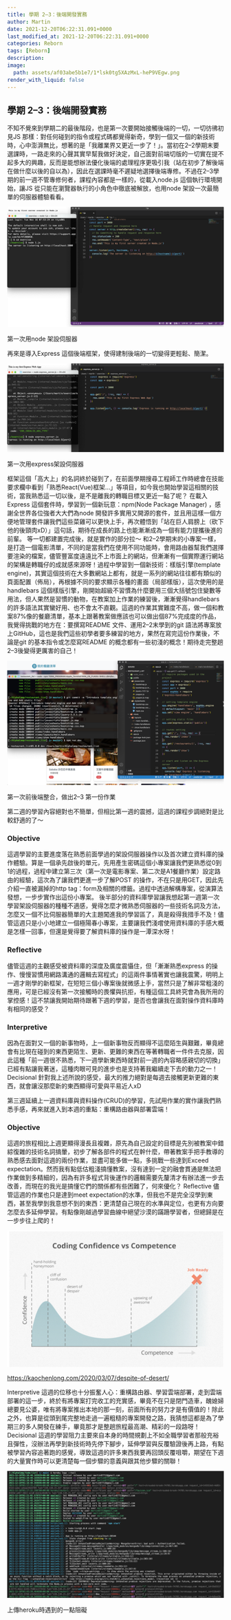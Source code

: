 ```yaml
---
title: 學期 2–3：後端開發實務
author: Martin
date: 2021-12-20T06:22:31.091+0000
last_modified_at: 2021-12-20T06:22:31.091+0000
categories: Reborn
tags: [Reborn]
description: 
image:
  path: assets/af03abe5b1e7/1*lsk0tg5XAzMxL-heP9VEgw.png
render_with_liquid: false
---
```


## 學期 2–3：後端開發實務

不知不覺來到學期二的最後階段，也是第一次要開始接觸後端的一切，一切彷彿初見JS 那樣：對任何碰到的指令或程式碼都覺得新奇，學到一個又一個的新技術時，心中澎湃無比，想著的是「我離業界又更近一步了！」。當初在2–2學期末要選課時，一路走來的心聲其實早幫我做好決定，自己面對前端切版的一切實在提不起多大的興趣，反而是能想辦法優化後端的處理程序更吸引我（站在初步了解後端在做什麼以後的自以為），因此在選課時毫不遲疑地選擇後端專修。不過在2–3學期的前一週不管專修何者，課程內容都是一樣的，從載入node\.js 這個執行環境開始，讓JS 從只能在瀏覽器執行的小角色中徹底被解放，也用node 架設一次最簡單的伺服器體驗看看。


![第一次用node 架設伺服器](/assets/af03abe5b1e7/1*lsk0tg5XAzMxL-heP9VEgw.png)

第一次用node 架設伺服器

再來是導入Express 這個後端框架，使得建制後端的一切變得更輕鬆、簡潔。


![第一次用express架設伺服器](/assets/af03abe5b1e7/1*TxK5zvKavKKu5KNxVBCaMw.png)

第一次用express架設伺服器

框架這個「高大上」的名詞終於碰到了，在前面學期搜尋工程師工作時總會在技能要求欄中看到「熟悉React\(Vue\)框架…」等項目，如今我也開始學習這相關的技術，當我熟悉這一切以後，是不是離我的轉職目標又更近一點了呢？
在載入Express 這個套件時，學習到一個新玩意：npm\(Node Package Manager\) ，感謝全世界各位強者大大們為node 開發許多實用又開源的套件，並且用這樣一個方便地管理套件讓我們這些菜雞可以更快上手，再次體悟到「站在巨人肩膀上（砍下他的後頸肉xD）」這句話，期待在成長的路上也能漸漸成為一個有能力提攜後進的前輩。
等一切都建置完成後，就是實作的部分拉～ 和2–2學期末的小專案一樣，是打造一個電影清單，不同的是當我們在使用不同功能時，會用路由器幫我們選擇要渲染的檔案，儘管豐富度遠遠比不上市面上的網站，但漸漸有一個實際運行網站的架構是轉職仔的成就感來源呀！過程中學習到一個新技術：樣版引擎\(template engine\)，其實這個技術在大多數網站上都有，就是一系列的網站往往都有類似的頁面配置（佈局），再根據不同的要求顯示各種的畫面（局部樣版），這次使用的是handlebars 這個樣版引擎，剛開始超級不習慣為什麼要用三個大括號包住變數等用法，但人果然是習慣的動物，在教案加上作業的練習後，漸漸覺得handlebars 的許多語法其實蠻好用、也不會太不直觀。這週的作業其實難度不高，做一個和教案87%像的餐廳清單，基本上跟著教案做應該也可以做出個87%完成度的作品，我覺得挑戰的地方在：要撰寫README 文件、運用2–2末學到的git 語法將專案放上GitHub，這也是我們這些初學者要多練習的地方，果然在寫完這份作業後，不論是git 的基本指令或怎麼寫README 的概念都有一些初淺的概念！期待走完整趟2–3後變得更厲害的自己！


![第一次前後端整合，做出2–3 第一份作業](/assets/af03abe5b1e7/1*lStXIeRnpGPpkc-u1Pw13w.png)

第一次前後端整合，做出2–3 第一份作業

第二週的學習內容絕對也不簡單，但相比第一週的震撼，這週的課程步調絕對是比較舒適的了～

### Objective
這週學習的主要進度落在熟悉前面學過的架設伺服器操作以及首次建立資料庫的操作體驗。算是一個承先啟後的單元，先用產生密碼這個小專案讓我們更熟悉從0到1的過程，過程中建立第三次（第一次是電影專案、第二次是A1餐廳作業）設定路由的經驗，這次為了讓我們更進一步了解POST 的操作，不在只是用GET，因此先介紹一直被漏掉的http tag：form及相關的標籤。過程中透過解構專案，從演算法發想，一步步實作出這份小專案。
後半部分的資料庫學習讓我想起第一週第一次學習架設伺服器的種種不適感，覺得怎麼才微熟悉伺服器的一些技術名詞及方法，怎麼又一個不比伺服器簡單的大主題闖進我的學習區了，真是殺得我措手不及！儘管這週只是小小地建立一個極陽春小專案，主要讓我們淺嚐使用資料庫的手感大概是怎樣一回事，但還是覺得要了解資料庫的操作是一潭深水呀！
### Reflective
儘管這週的主觀感受被資料庫的深度及廣度震懾住，但「漸漸熟悉express 的操作、慢慢習慣用網路溝通的邏輯去寫程式」的這兩件事情著實也讓我震驚，明明上一週才剛學的新框架，在短短三個小專案後就微感上手，當然只是了解非常粗淺的應用，可是已經沒有第一次接觸時的畏懼與抗拒，有種這個工具終究會為我所用的掌控感！這不禁讓我開始期待跟著下週的學習，是否也會讓我在面對操作資料庫時有相同的感受？
### Interpretive
因為在面對又一個的新事物時，上一個新事物反而顯得不這麼陌生與艱難，畢竟總會有比現在碰到的東西更陌生、更新、更難的東西在等著轉職者一件件去克服，因此這種「前一週很不熟悉，下一週學新東西時就對前一週的內容略感親切的切換」已經有點讓我著迷，這種肉眼可見的進步也是支持著我繼續走下去的動力之一！
Decisional
針對我上述所說的感受，最大的推力絕對是每週去接觸更新更難的東西，就會讓沒那麼新的東西顯得可愛與平易近人xD

第三週延續上一週資料庫與資料操作\(CRUD\)的學習，先試用作業的實作讓我們熟悉手感，再來就進入到本週的重點：重構路由器與部署雲端！

### Objective
這週的旅程相比上週更顯得漫長且複雜，原先為自己設定的目標是先別被教案中錯綜復雜的技術名詞搞暈，初步了解各部件的程式在幹什麼，帶著教案手把手教導的熟悉感去面對這週的兩份作業，並盡可能多做一點，多挑戰一些達到Exceed expectation。然而我有點低估粗淺搞懂教案，沒有達到一定的融會貫通是無法把作業做到多精細的，因為有許多程式背後運作的邏輯需要先釐清才有辦法進一步去改善，而現在的我光是搞懂它們的關係都有些困難了，何來優化？
Reflective
儘管這週的作業也只是達到meet expectation的水準，但我也不是完全沒學到東西，甚至我學到我意想不到的東西：更清楚自己現在的水準與定位，也更有方向要怎麼去多延伸學習。有點像剛越過學習曲線中絕望沙漠的蹣跚學習者，但總歸是在一步步往上爬的！


![[https://kaochenlong\.com/2020/03/07/despite\-of\-desert/](https://kaochenlong.com/2020/03/07/despite-of-desert/)](/assets/af03abe5b1e7/1*4ZvBBkIFsImTgd0VJSxDfA.png)

[https://kaochenlong\.com/2020/03/07/despite\-of\-desert/](https://kaochenlong.com/2020/03/07/despite-of-desert/)

Interpretive
這週的位移也十分振奮人心：重構路由器、學習雲端部署，走到雲端部署的這一步，終於有將專案打完收工的充實感，畢竟不在只是閉門造車，醜媳婦總要見公婆，唯有將專案推出本地的那一刻，前面所有的努力才是有價值的！除此之外，也算是從頭到尾完整地走過一遍粗糙的專案開發之路，我猜想這都是為了學期三的多人開發在練手，畢竟那才是整趟旅程最高潮、精彩的一段路呀！
Decisional
這週的學習阻力主要來自本身的時間規劃上不如全職學習者那般充裕且彈性，沒辦法再學到新技術時先停下腳步，延伸學習與反覆驗證後再上路，有點被學習內容追著跑的感覺，導致這週的許多東西我要再回頭反覆咀嚼，期望在下週的大量實作時可以更清楚每一個步驟的意義與跟其他步驟的關聯！


![上傳heroku時遇到的一點阻礙](/assets/af03abe5b1e7/1*3kBduLleQS897e0QMAWBuA.png)

上傳heroku時遇到的一點阻礙




